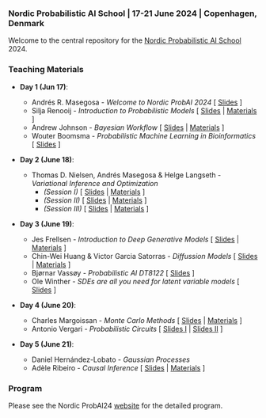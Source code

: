 ### Nordic Probabilistic AI School | 17-21 June 2024 | Copenhagen, Denmark
Welcome to the central repository for the [Nordic Probabilistic AI School](https://nordic.probabilistic.ai/) 2024.

### Teaching Materials

* **Day 1 (Jun 17)**:
  - Andrés R. Masegosa - *Welcome to Nordic ProbAI 2024* [ [Slides](day1/Andrés%20Masegosa/Opening%20(WIP).pptx) ]
  - Silja Renooij - *Introduction to Probabilistic Models* [ [Slides](day1/Silja%20Renooij/SR-IntroProbModels2024.pdf) | [Materials](day1/README.md) ]
  - Andrew Johnson - *Bayesian Workflow* [ [Slides](day1/Andrew%20Johnson/ProbAI2024.pdf) | [Materials](day1/README.md) ]
  - Wouter Boomsma - *Probabilistic Machine Learning in Bioinformatics* [ [Slides](https://wouterboomsma.github.io/talks/probai_170624/#/) ]


* **Day 2 (June 18)**:
  - Thomas D. Nielsen, Andrés Masegosa & Helge Langseth - *Variational Inference and Optimization*
    - *(Session I)* [ [Slides](day2/Thomas%20D.%20Nielsen%20Andrés%20Masegosa%20Helge%20Langseth/Session-I/probAI-day2_before_lunch.pdf) | [Materials](day2/README.md) ]
    - *(Session II)* [ [Slides](day2/Thomas%20D.%20Nielsen%20Andrés%20Masegosa%20Helge%20Langseth/Session-II/probAI-day2_after_lunch.pdf) | [Materials](day2/README.md) ]
    - *(Session III)* [ [Slides](day2/Thomas%20D.%20Nielsen%20Andrés%20Masegosa%20Helge%20Langseth/Session-III/probAI-day2_evening.pdf) | [Materials](day2/README.md) ]

* **Day 3 (June 19)**:
  - Jes Frellsen - *Introduction to Deep Generative Models* [ [Slides](day3/Jes%20Frellsen/DGMs.pdf) | [Materials](day3/README.md) ]
  - Chin-Wei Huang & Victor Garcia Satorras - *Diffussion Models* [ [Slides](day3/Chin-Wei%20Huang%20Victor%20Garcia%20Satorras/Diffusion_Models_Copenhagen_2024.pdf) | [Materials](day3/README.md) ]
  - Bjørnar Vassøy - *Probabilistic AI DT8122* [ [Slides](day3/Bjørnar%20Vassøy/Probabilistic%20AI.pptx) ]
  - Ole Winther - *SDEs are all you need for latent variable models* [ [Slides](day3/Ole%20Winther/FokkerPlanckandFriends.pdf) ]

* **Day 4 (June 20)**:
  - Charles Margoissan - *Monte Carlo Methods* [ [Slides](day4/Charles%20Margoissan/_course_book.pdf) | [Materials](day4/README.md) ]
  - Antonio Vergari - *Probabilistic Circuits* [ [Slides I](day4/Antonio%20Vergari/verta39_nordic_prob_ai_24-I.pdf) | [Slides II](day4/Antonio%20Vergari/verta39_nordic_prob_ai_24-II.pdf) ]

* **Day 5 (June 21)**:
  - Daniel Hernández-Lobato - *Gaussian Processes*
  - Adèle Ribeiro - *Causal Inference* [ [Slides](day5/Adele%20Ribeiro/202406_ProbAI_causality.pdf) | [Materials](day5/Adele%20Ribeiro/README.md) ] 

### Program
Please see the Nordic ProbAI24 [website](https://nordic.probabilistic.ai/program) for the detailed program.
